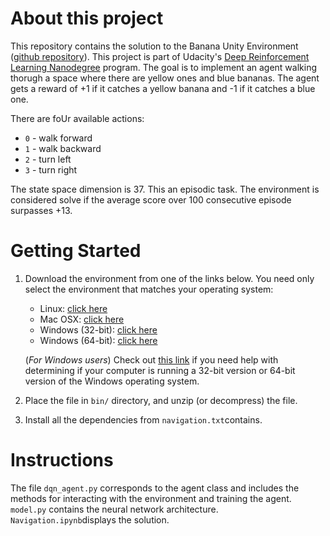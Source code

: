 # About this project

This repository contains the solution to the Banana Unity Environment ([github repository](https://github.com/Unity-Technologies/ml-agents)). This project is part of Udacity's [Deep Reinforcement Learning Nanodegree](https://www.udacity.com/course/deep-reinforcement-learning-nanodegree--nd893) program. The goal is to implement an agent walking thorugh a space where there are yellow ones and blue bananas. The agent gets a reward of +1 if it catches a yellow banana and -1 if it catches a blue one. 

There are foUr available actions:

- `0` - walk forward
- `1` - walk backward
- `2` - turn left
- `3` - turn right

The state space dimension is 37.  This an episodic task. The environment is considered solve if the average score over 100 consecutive episode surpasses +13. 



# Getting Started

1. Download the environment from one of the links below.  You need only select the environment that matches your operating system:

    - Linux: [click here](https://s3-us-west-1.amazonaws.com/udacity-drlnd/P1/Banana/Banana_Linux.zip)
    - Mac OSX: [click here](https://s3-us-west-1.amazonaws.com/udacity-drlnd/P1/Banana/Banana.app.zip)
    - Windows (32-bit): [click here](https://s3-us-west-1.amazonaws.com/udacity-drlnd/P1/Banana/Banana_Windows_x86.zip)
    - Windows (64-bit): [click here](https://s3-us-west-1.amazonaws.com/udacity-drlnd/P1/Banana/Banana_Windows_x86_64.zip)

    (_For Windows users_) Check out [this link](https://support.microsoft.com/en-us/help/827218/how-to-determine-whether-a-computer-is-running-a-32-bit-version-or-64) if you need help with determining if your computer is running a 32-bit version or 64-bit version of the Windows operating system.

2. Place the file in `bin/` directory, and unzip (or decompress) the file.

3. Install all the dependencies from `navigation.txt`contains.

# Instructions
The file `dqn_agent.py` corresponds to the agent class and includes the methods for interacting with the environment and training the agent. `model.py` contains the neural network architecture.   `Navigation.ipynb`displays the solution. 